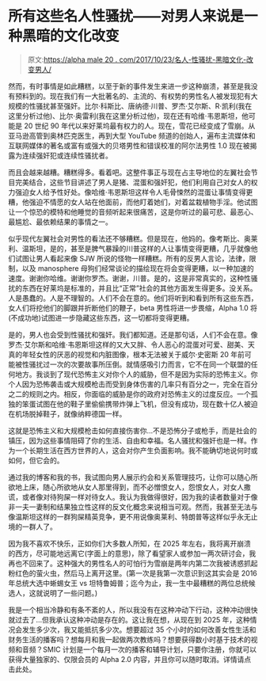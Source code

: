 # 所有这些名人性骚扰——对男人来说是一种黑暗的文化改变

> 原文:[https://alpha male 20 . com/2017/10/23/名人-性骚扰-黑暗文化-改变男人/](https://alphamale20.com/2017/10/23/celebrity-sexual-harassment-dark-cultural-changefor-men/)

然而，有时事情是如此糟糕，以至于新的事件发生来进一步这种崩溃，甚至是我没有预料到的。现在我们有一大批著名的、主流的、有权势的男性名人被发现犯有大规模的性骚扰甚至强奸。比尔·科斯比、唐纳德·川普、罗杰·艾尔斯、R·凯利(我在这里分析过他)、比尔·奥雷利(我在这里分析过他)，现在还有哈维·韦恩斯坦，他可能是 20 世纪 90 年代以来好莱坞最有权力的人。现在，雪花已经变成了雪崩。从亚马逊高管到奥林匹克医生，再到大型 YouTube 频道的创始人，遍布主流媒体和互联网媒体的著名或富有或强大的贝塔男性和错误校准的阿尔法男性 1.0 现在被揭露为连续强奸犯或连续性骚扰者。

而且会越来越糟。糟糕得多。看着吧。这整件事正与现在占主导地位的左翼社会节目完美结合，这些节目讲述了男人是猪、混蛋和强奸犯，他们利用自己对女人的权力强迫女人给予性好处。像哈维·韦恩斯坦这样令人毛骨悚然的混蛋让事情变得更糟，他强迫不情愿的女人站在他面前，而他盯着她们，对着盆栽植物手淫。他试图让一个惊恐的模特和他睡觉的音频听起来很痛苦，这是你听过的最可悲、最恶心、最尴尬、最依赖结果的事情之一。

似乎现代左翼社会对男性的看法还不够糟糕。但是现在，他妈的。像考斯比、奥莱利、温斯坦，是的，甚至是脾气暴躁的川普这样的人让事情变得更糟，几乎就像他们试图让男人看起来像 SJW 所说的怪物一样糟糕。所有的反男人言论，法律，限制，以及 manosphere 母狗们经常谈论的描绘现在将会变得更糟，以一种加速的速度。谢谢你哈维。谢谢你罗杰。谢谢，川普。是的，这是非常真实的，这种性骚扰的东西在好莱坞是标准的，并且比“正常”社会的其他方面发生得更多。没关系。人是愚蠢的。人是不理智的。人们不会在意的。他们将听到和看到所有这些东西，女人们将挖他们的脚跟并折断他们的鞭子，beta 男性将进一步畏缩，Alpha 1.0 将(不成功地)试图进一步隐藏这些东西，这一切都将变得更糟。

是的，男人也会受到性骚扰和强奸。我们都知道。还是那句话，人们不会在意。像罗杰·艾尔斯和哈维·韦恩斯坦这样的又大又胖、令人恶心的混蛋对可爱、甜美、天真的年轻女性的厌恶的视觉和内脏图像，根本无法被关于威尔·史密斯 20 年前可能被性骚扰过一次的次要故事所压倒。就情感吸引力而言，它不在同一个联盟的任何地方。我谈到了现代恐怖主义对你个人的威胁，但不是因为实际的恐怖主义。你个人因为恐怖袭击或大规模枪击而受到身体伤害的几率只有百分之一，完全在百分之二的规则之内。相反，你面临的威胁是你的政府对恐怖主义的过度反应。一个孤独的笨蛋试图在他的鞋子里偷偷携带炸弹上飞机，但没有成功，现在数十亿人被迫在机场脱掉鞋子，就像纳粹德国一样。

这就是恐怖主义和大规模枪击如何直接伤害你…不是恐怖分子或枪手，而是社会的镇压，因为这些事情阻碍了你的生活、自由和幸福。名人骚扰和强奸也是一样。作为一个长期生活在西方世界的人，这会对你产生负面影响。我不能确切地说何时或如何，但它会的。

通过我的博客和我的书，我试图向男人展示约会和关系管理技巧，让你可以随心所欲地上床，随心所欲地从女人那里得到，而不必憎恨女人，怨恨女人，对女人撒谎，或者像对待狗屎一样对待女人。我认为我做得很好，因为我的读者数量对于像非一夫一妻制和结果独立性这样的反文化概念来说相当可观。然而，我甚至无法与像温斯坦这样的一群狗屎精英竞争，更不用说像奥莱利、特朗普等这样似乎永无止境的一群人了。

因为我不喜欢不快乐，正如你们大多数人所知，在 2025 年左右，我将离开崩溃的西方，尽可能地远离它(字面上的意思)，除了看望家人或参加一两次研讨会，我再也不回来了。这种强大的男性名人的可怕行为雪崩是两年内第二次我被诱惑抓起粉红色的萤火虫，然后马上离开这里。(第一次是我第一次意识到这其实会是 2016 年总统大选中蜥蜴女王 vs 坦特鲁姆普；迄今为止，我一生中最糟糕的两位总统候选人，这就说明了一些问题。)

我是一个相当冷静和有条不紊的人，所以我没有在这种冲动下行动，这种冲动很快就过去了…但我承认这种冲动是存在的。这让我在想，从现在到 2025 年，这种情况会发生多少次，我又能抵抗多少次。想要超过 35 个小时的如何改善女性生活和财务生活的播客吗？想每月和我一起做两次教练吗？想要获得数小时基于技术的视频和音频？SMIC 计划是一个每月一次的播客和辅导计划，只要你注册，你就可以获得大量独家的、仅限会员的 Alpha 2.0 内容，并且你可以随时取消。详情请点击此处。